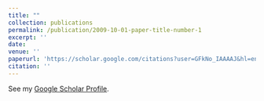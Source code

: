 ```yaml
---
title: ""
collection: publications
permalink: /publication/2009-10-01-paper-title-number-1
excerpt: ''
date: 
venue: ''
paperurl: 'https://scholar.google.com/citations?user=GFkNo_IAAAAJ&hl=en'
citation: ''
---
```


See my [Google Scholar Profile](https://scholar.google.com/citations?user=GFkNo_IAAAAJ&hl=en).
